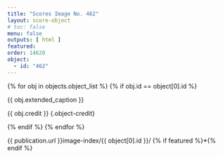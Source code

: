```yaml
---
title: "Scores Image No. 462"
layout: score-object
# toc: false
menu: false
outputs: [ html ]
featured: 
order: 14620
object:
  - id: "462"
---
```


{% for obj in objects.object_list %}
{% if obj.id == object[0].id %}

{{ obj.extended_caption }}

{{ obj.credit }} {.object-credit}

{% endif %}
{% endfor %}

<div class="object-credit object-url is-print-only">

{{ publication.url }}image-index/{{ object[0].id }}/ {% if featured %}*{% endif %}

</div>
